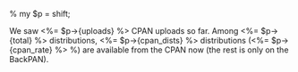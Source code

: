 % my $p = shift;

We saw <%= $p->{uploads} %> CPAN uploads so far. Among <%= $p->{total} %> distributions, <%= $p->{cpan_dists} %> distributions (<%= $p->{cpan_rate} %> %) are available from the CPAN now (the rest is only on the BackPAN).
